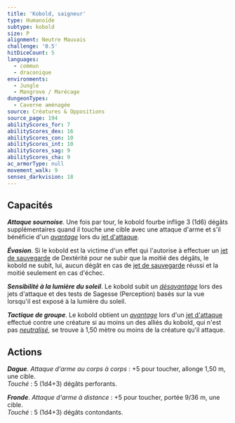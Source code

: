 ```yaml
---
title: 'Kobold, saigneur'
type: Humanoïde
subtype: kobold
size: P
alignment: Neutre Mauvais
challenge: '0.5'
hitDiceCount: 5
languages:
  - commun
  - draconique
environments:
  - Jungle
  - Mangrove / Marécage
dungeonTypes:
  - Caverne aménagée
source: Créatures & Oppositions
source_page: 194
abilityScores_for: 7
abilityScores_dex: 16
abilityScores_con: 10
abilityScores_int: 10
abilityScores_sag: 9
abilityScores_cha: 9
ac_armorType: null
movement_walk: 9
senses_darkvision: 18
---
```

## Capacités
_**Attaque sournoise**_. Une fois par tour, le kobold fourbe inflige 3 (1d6) dégâts supplémentaires quand il touche une cible avec une attaque d'arme et s'il bénéficie d'un [_avantage_](/utiliser-les-caracteristiques/#avantage-et-desavantage) lors du [jet d'attaque](/combattre/#jets-d-attaque).

_**Évasion**_. Si le kobold est la victime d'un effet qui l'autorise à effectuer un [jet de sauvegarde](/utiliser-les-caracteristiques/#jets-de-sauvegarde) de Dextérité pour ne subir que la moitié des dégâts, le kobold ne subit, lui, aucun dégât en cas de [jet de sauvegarde](/utiliser-les-caracteristiques/#jets-de-sauvegarde) réussi et la moitié seulement en cas d'échec.

_**Sensibilité à la lumière du soleil**_. Le kobold subit un [_désavantage_](/utiliser-les-caracteristiques/#avantage-et-desavantage) lors des jets d'attaque et des tests de Sagesse (Perception) basés sur la vue lorsqu'il est exposé à la lumière du soleil.

_**Tactique de groupe**_. Le kobold obtient un [_avantage_](/utiliser-les-caracteristiques/#avantage-et-desavantage) lors d'un [jet d'attaque](/combattre/#jets-d-attaque) effectué contre une créature si au moins un des alliés du kobold, qui n'est pas [_neutralisé_](/gerer-la-sante-du-personnage/#neutralise), se trouve à 1,50 mètre ou moins de la créature qu'il attaque.

## Actions
_**Dague**_. _Attaque d'arme au corps à corps_ : +5 pour toucher, allonge 1,50 m, une cible.  
_Touché_ : 5 (1d4+3) dégâts perforants.

_**Fronde**_. _Attaque d'arme à distance_ : +5 pour toucher, portée 9/36 m, une cible.  
_Touché_ : 5 (1d4+3) dégâts contondants.
